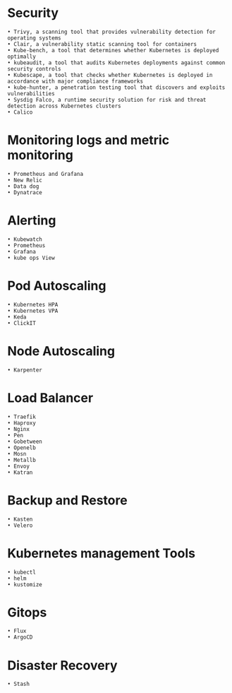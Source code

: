 # Security

	• Trivy, a scanning tool that provides vulnerability detection for operating systems
	• Clair, a vulnerability static scanning tool for containers
	• Kube-bench, a tool that determines whether Kubernetes is deployed optimally
	• kubeaudit, a tool that audits Kubernetes deployments against common security controls
	• Kubescape, a tool that checks whether Kubernetes is deployed in accordance with major compliance frameworks
	• kube-hunter, a penetration testing tool that discovers and exploits vulnerabilities
	• Sysdig Falco, a runtime security solution for risk and threat detection across Kubernetes clusters
	• Calico

 # Monitoring logs and metric monitoring

	• Prometheus and Grafana
	• New Relic
	• Data dog
	• Dynatrace

# Alerting 

	• Kubewatch
	• Prometheus
	• Grafana
	• kube ops View 

# Pod Autoscaling

	• Kubernetes HPA
	• Kubernetes VPA
	• Keda
	• ClickIT

# Node Autoscaling

	• Karpenter

# Load Balancer

	• Traefik
	• Haproxy
	• Nginx
	• Pen
	• Gobetween
	• Openelb
	• Mosn
	• Metallb
	• Envoy
	• Katran

# Backup and Restore

	• Kasten
	• Velero

# Kubernetes management Tools

	• kubectl
	• helm
	• kustomize

# Gitops

	• Flux
	• ArgoCD

# Disaster Recovery

	• Stash

